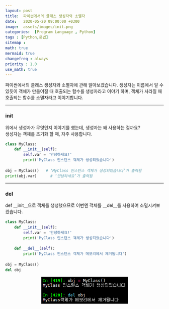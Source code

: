 ```yaml
---
layout: post
title:  파이썬에서의 클래스 생성자와 소멸자
date:   2020-05-20 09:00:00 +0300
image:  assets/images/init.png
categories:  [Program Language , Python]
tags : [Python,문법]
sitemap :
math: true
mermaid: true
changefreq : always
priority : 1.0
use_math: true
--- 
```


파이썬에서의 클래스 생성자와 소멸자에 관해 알아보겠습니다. 생성자는 이름에서 알 수 있듯이 객체가 만들어질 때 호출되는 함수를 생성자라고 이야기 하며, 객체가 사라질 때 호출되는 함수를 소멸자라고 이야기합니다.

---------



### init 

위에서 생성자가 무엇인지 이야기를 했는데, 생성자는 왜 사용하는 걸까요?  
생성자는 객체를 초기화 할 때, 자주 사용합니다. 

```python
class MyClass:    
    def __init__(self):
        self.var = '안녕하세요!'
        print('MyClass 인스턴스 객체가 생성되었습니다')

obj = MyClass()   # ‘MyClass 인스턴스 객체가 생성되었습니다’가 출력됨
print(obj.var)      # ‘안녕하세요’가 출력됨
```

---------


### del 

def __init__으로 객체를 생성했으므로 이번엔 객체를 __del__를 사용하여 소멸시켜보겠습니다.

```python
class MyClass:    
    def __init__(self):
        self.var = '안녕하세요!'
        print('MyClass 인스턴스 객체가 생성되었습니다')

    def __del__(self):
        print('MyClass 인스턴스 객체가 메모리에서 제거됩니다')

obj = MyClass()
del obj 
```

<center><img src="../assets/images/init.png" ></center>
